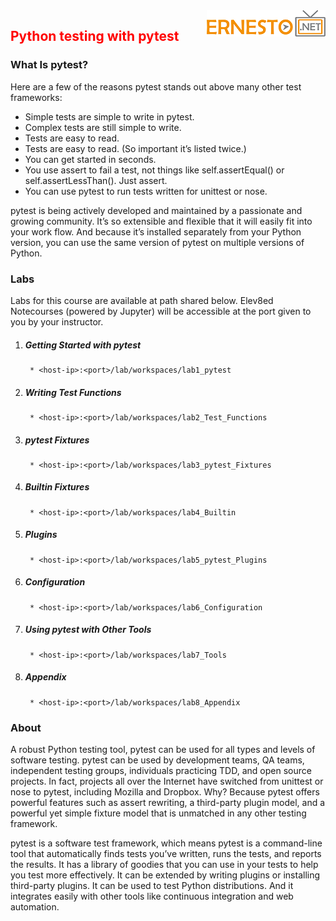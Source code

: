 <img align="right" src="./logo.png">

<h2><span style="color:red;">Python testing with pytest</span></h2>

### What Is pytest?

Here are a few of the reasons pytest stands out above many other test frameworks:
- Simple tests are simple to write in pytest.
- Complex tests are still simple to write.
- Tests are easy to read.
- Tests are easy to read. (So important it’s listed twice.)
- You can get started in seconds.
- You use assert to fail a test, not things like self.assertEqual() or self.assertLessThan().
Just assert.
- You can use pytest to run tests written for unittest or nose.

pytest is being actively developed and maintained by a passionate and growing
community. It’s so extensible and flexible that it will easily fit into your work
flow. And because it’s installed separately from your Python version, you can
use the same version of pytest on multiple versions of Python.

### Labs

Labs for this course are available at path shared below. Elev8ed Notecourses (powered by Jupyter) will be accessible at the port given to you by your instructor.

1. ##### Getting Started with pytest
		* <host-ip>:<port>/lab/workspaces/lab1_pytest
2. ##### Writing Test Functions
		* <host-ip>:<port>/lab/workspaces/lab2_Test_Functions
3. ##### pytest Fixtures 
		* <host-ip>:<port>/lab/workspaces/lab3_pytest_Fixtures
4. ##### Builtin Fixtures
		* <host-ip>:<port>/lab/workspaces/lab4_Builtin
5. ##### Plugins
		* <host-ip>:<port>/lab/workspaces/lab5_pytest_Plugins
6. ##### Configuration
		* <host-ip>:<port>/lab/workspaces/lab6_Configuration
7. ##### Using pytest with Other Tools
		* <host-ip>:<port>/lab/workspaces/lab7_Tools
8. ##### Appendix
		* <host-ip>:<port>/lab/workspaces/lab8_Appendix

### About

A robust Python testing tool, pytest can be used for all types and levels of
software testing. pytest can be used by development teams, QA teams, independent testing groups, individuals practicing TDD, and open source
projects. In fact, projects all over the Internet have switched from unittest
or nose to pytest, including Mozilla and Dropbox. Why? Because pytest
offers powerful features such as assert rewriting, a third-party plugin model,
and a powerful yet simple fixture model that is unmatched in any other
testing framework.

pytest is a software test framework, which means pytest is a command-line
tool that automatically finds tests you’ve written, runs the tests, and reports
the results. It has a library of goodies that you can use in your tests to help
you test more effectively. It can be extended by writing plugins or installing
third-party plugins. It can be used to test Python distributions. And it
integrates easily with other tools like continuous integration and web
automation.
